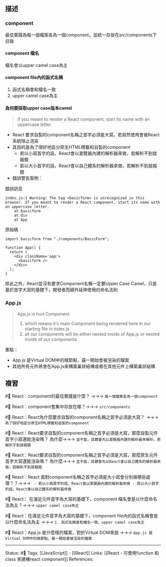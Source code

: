 ## 描述

### component 

最佳實踐為每一個檔案各為一個component，並統一存放在src/components下目錄

#### component 檔名
檔名會以upper camel case為主

#### component file內的函式名稱
1. 函式名稱會和檔名一致
2. upper camel case為主

#### 為何要採取upper case版本camel

> If you meant to render a React component, start its name with an uppercase letter.
- React 要求自製的component名稱之首字必須是大寫，若貿然使用會被React系統阻止渲染
- 其目的是為了很好地區分原生HTML標籤和自製的component
	- 若以小寫首字的話，React會以瀏覽器內建的解析器來做，若解析不到就報錯
	- 若以大小首字的話，React會以自己體系的解析器來做，若解析不到就報錯
- 錯誤警告案例：

錯誤訊息
```
index.js:1 Warning: The tag <basicform> is unrecognized in this browser. If you meant to render a React component, start its name with an uppercase letter.
    at basicform
    at div
    at App
```
原始碼
```
import basicform from "./components/BasicForm";

function App() {
  return (
    <div className='app'>
      <basicform />
    </div>
  );
}
```

除此之外，React並沒有要求Component名稱一定要Upper Case Camel，只是基於首字大寫的基礎下，開發者而額外延伸使用的命名法則



### App.js
> App.js is root Component
> 
> 1. which means it's main Component being rendered here in our starting file in index.js
>2. all our components will be either nested inside of App.js or nested inside of our components

重點：
- App.js 是Virtual DOM中的根節點，最一開始會被渲染的檔案
- 其他所有元件將會在App.js來構築巢狀結構或者在其他元件上構築巢狀結構




## 複習
#🧠 React：component的最佳實踐是什麼？ ->->-> `每一個檔案各為一個component`
<!--SR:!2022-12-07,74,250-->

#🧠 React：component會集中存放在哪？->->-> `src/components`
<!--SR:!2022-12-07,74,250-->

#🧠 React：React為什麼要求自製的component名稱之首字必須是大寫？ ->->-> `為了很好地區分原生HTML標籤和自製的component`
<!--SR:!2022-11-15,13,230-->

#🧠 React：React要求自製的component名稱之首字必須是大寫，那麼自製元件首字小寫還能渲染嗎？ 為什麼->->-> `並不能，具體會先以瀏覽器內建的解析器來解析，若解析不到就報錯`
<!--SR:!2022-12-03,28,250-->

#🧠 React：React要求自製的component名稱之首字必須是大寫，那麼原生元件首字大寫還能渲染嗎？ 為什麼->->-> `並不能，具體會先以React會以自己體系的解析器來做，若解析不到就報錯`
<!--SR:!2022-12-03,28,250-->


#🧠 React：React 面對component名稱之首字必須是大小寫會分別做哪些處理？？->->-> `	- 若以小寫首字的話，React會以瀏覽器內建的解析器來做 - 若以大小首字的話，React會以自己體系的解析器來做`
<!--SR:!2022-12-03,28,250-->


#🧠 React： 在滿足元件首字為大寫的基礎下，component 檔名會是以什麼命名法為主？->->-> `upper camel case為主`
<!--SR:!2022-11-10,57,250-->

#🧠 React：在滿足元件首字為大寫的基礎下，component file內的函式名稱會是以什麼命名法為主 ->->-> `1. 函式名稱會和檔名一致、upper camel case為主`
<!--SR:!2022-11-16,61,250-->


#🧠 React：App.js 是什麼樣的檔案，對於Virtual DOM來說 ->->-> `App.js 是Virtual DOM中的根節點，最一開始會被渲染的檔案`
<!--SR:!2022-11-21,65,250-->



---
Status: #🌱 
Tags:
[[JavaScript]] - [[React]]
Links:
[[React - 可使用function 和 class 來建構react component]]
References: